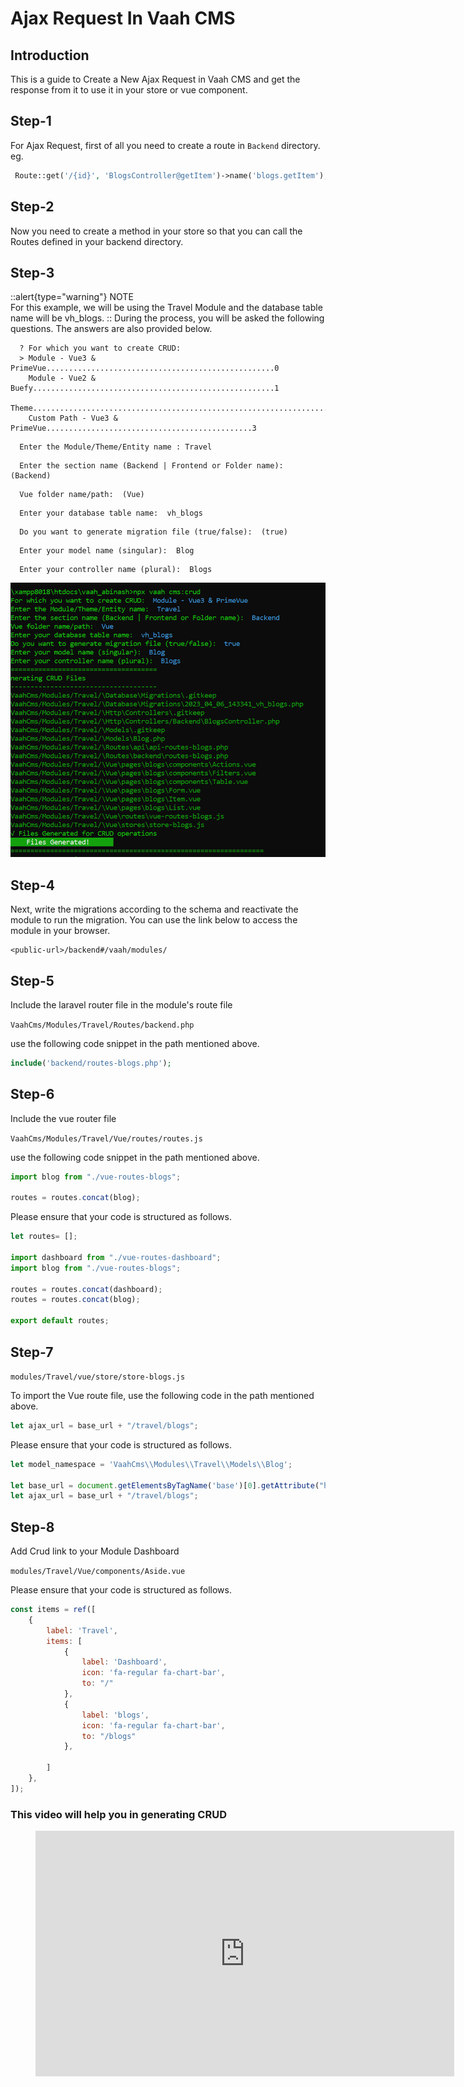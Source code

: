 # Ajax Request In Vaah CMS

## Introduction

This is a guide to Create a New Ajax Request in Vaah CMS and get the response from it to use it in your store or vue component.

## Step-1

For Ajax Request, first of all you need to create a route in `Backend` directory.   
eg.

```php
 Route::get('/{id}', 'BlogsController@getItem')->name('blogs.getItem');

```

## Step-2

Now you need to create a method in your store so that you can call the Routes defined in your backend directory.



## Step-3
::alert{type="warning"}
NOTE   
For this example, we will be using the Travel Module and the database table name will be vh_blogs.
::
During the process, you will be asked the following questions. The answers are also provided below.
``` shell
  ? For which you want to create CRUD:
  > Module - Vue3 & PrimeVue...................................................0
    Module - Vue2 & Buefy......................................................1
    Theme......................................................................2
    Custom Path - Vue3 & PrimeVue..............................................3
 ```
``` shell
  Enter the Module/Theme/Entity name : Travel
 ```

``` shell
  Enter the section name (Backend | Frontend or Folder name):  (Backend)
 ```
``` shell
  Vue folder name/path:  (Vue)
 ```

``` shell
  Enter your database table name:  vh_blogs
 ```

``` shell
  Do you want to generate migration file (true/false):  (true)
 ```
``` shell
  Enter your model name (singular):  Blog
 ```
``` shell
  Enter your controller name (plural):  Blogs
 ```

<img src="/images/crud-generate-2.png">

## Step-4
Next, write the migrations according to the schema and reactivate the module to run the migration.
You can use the link below to access the module in your browser.
```http request
<public-url>/backend#/vaah/modules/
```
## Step-5
Include the laravel router file in the module's route file

```VaahCms/Modules/Travel/Routes/backend.php```

use the following code snippet in the path mentioned above.
```php
include('backend/routes-blogs.php');
```
## Step-6
Include the vue router file

```VaahCms/Modules/Travel/Vue/routes/routes.js```

use the following code snippet in the path mentioned above.
``` js
import blog from "./vue-routes-blogs";
   
routes = routes.concat(blog);
```
Please ensure that your code is structured as follows.
``` js
let routes= [];

import dashboard from "./vue-routes-dashboard";
import blog from "./vue-routes-blogs";

routes = routes.concat(dashboard);
routes = routes.concat(blog);

export default routes;
```

## Step-7

```modules/Travel/vue/store/store-blogs.js```

To import the Vue route file,
use the following code in the path mentioned above.
```js
let ajax_url = base_url + "/travel/blogs";
```
Please ensure that your code is structured as follows.

```js
let model_namespace = 'VaahCms\\Modules\\Travel\\Models\\Blog';

let base_url = document.getElementsByTagName('base')[0].getAttribute("href");
let ajax_url = base_url + "/travel/blogs";
```
## Step-8
Add Crud link to your Module Dashboard

```modules/Travel/Vue/components/Aside.vue```

Please ensure that your code is structured as follows.

```js
const items = ref([
    {
        label: 'Travel',
        items: [
            {
                label: 'Dashboard',
                icon: 'fa-regular fa-chart-bar',
                to: "/"
            },
            {
                label: 'blogs',
                icon: 'fa-regular fa-chart-bar',
                to: "/blogs"
            },

        ]
    },
]);
```

### This video will help you in generating CRUD

<figure>
  <iframe width="670" height="393" src="https://www.youtube.com/embed/8yc_OM6pIh8" title="VaahCMS 2.x + Vue3 | How to create CRUD and use pre-configured vue 3 app" frameborder="0" allow="accelerometer; autoplay; clipboard-write; encrypted-media; gyroscope; picture-in-picture; web-share" allowfullscreen></iframe> 
</figure>



